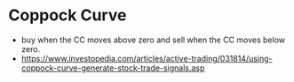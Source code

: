 # Coppock Curve

* buy when the CC moves above zero and sell when the CC moves below zero.
* https://www.investopedia.com/articles/active-trading/031814/using-coppock-curve-generate-stock-trade-signals.asp
